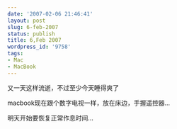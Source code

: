 ```yaml
---
date: '2007-02-06 21:46:41'
layout: post
slug: 6-feb-2007
status: publish
title: 6,Feb 2007
wordpress_id: '9758'
tags:
- Mac
- MacBook
---
```


又一天这样流逝，不过至少今天睡得爽了

macbook现在跟个数字电视一样，放在床边，手握遥控器...

明天开始要恢复正常作息时间...

 
